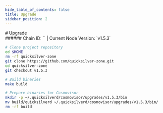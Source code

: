 ```yaml
---
hide_table_of_contents: false
title: Upgrade
sidebar_position: 2
---
```


<div class="h1-with-icon icon-quicksilver">
# Upgrade
</div>
###### Chain ID: `` | Current Node Version: `v1.5.3`

```bash
# Clone project repository
cd $HOME
rm -rf quicksilver-zone
git clone https://github.com/quicksilver-zone.git
cd quicksilver-zone
git checkout v1.5.3

# Build binaries
make build

# Prepare binaries for Cosmovisor
mkdir -p ~/.quicksilverd/cosmovisor/upgrades/v1.5.3/bin
mv build/quicksilverd ~/.quicksilverd/cosmovisor/upgrades/v1.5.3/bin/
rm -rf build
```